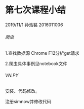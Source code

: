 # 第七次课程小结

2019/11/1  孙浩铭  2016011006

###### 爬虫

1.查找数据源 Chrome F12分析get请求

2.爬虫具体事例见notebook文件

###### VN.PY

安装、代码修改。

注册simnow并修改代码

